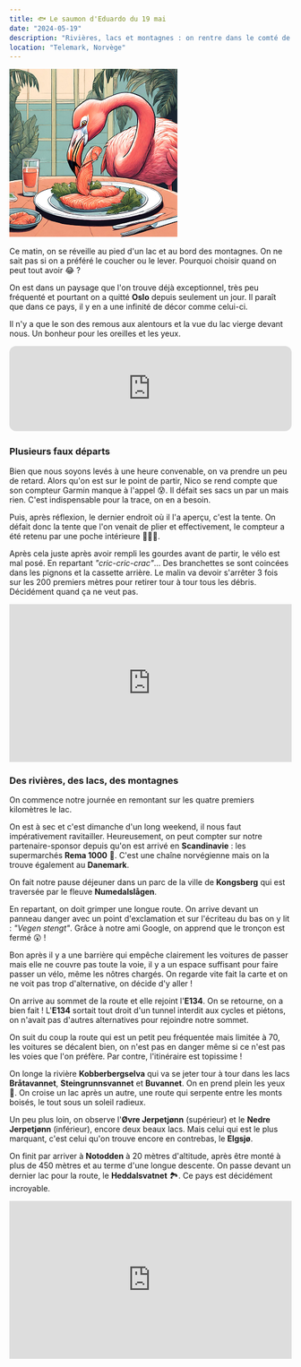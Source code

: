 ```yaml
---
title: 🐟 Le saumon d'Eduardo du 19 mai
date: "2024-05-19"
description: "Rivières, lacs et montagnes : on rentre dans le comté de Telemark !"
location: "Telemark, Norvège"
---
```


![Saumon d'Eduardo](../saumon_eduardo.png)

Ce matin, on se réveille au pied d'un lac et au bord des montagnes. On ne sait pas si on a préféré le coucher ou le lever. Pourquoi choisir quand on peut tout avoir 😂 ?

On est dans un paysage que l'on trouve déjà exceptionnel, très peu fréquenté et pourtant on a quitté **Oslo** depuis seulement un jour. Il paraît que dans ce pays, il y en a une infinité de décor comme celui-ci.

Il n'y a que le son des remous aux alentours et la vue du lac vierge devant nous. Un bonheur pour les oreilles et les yeux.

<iframe style="border-radius:12px" src="https://open.spotify.com/embed/track/1vP2JEXRsGrFbwOZ0foOQ5?utm_source=generator" width="100%" height="152" frameBorder="0" allow="autoplay; clipboard-write; encrypted-media; picture-in-picture" loading="lazy"></iframe>

### Plusieurs faux départs

Bien que nous soyons levés à une heure convenable, on va prendre un peu de retard. Alors qu'on est sur le point de partir, Nico se rend compte que son compteur Garmin manque à l'appel 😰. Il défait ses sacs un par un mais rien. C'est indispensable pour la trace, on en a besoin.

Puis, après réflexion, le dernier endroit où il l'a aperçu, c'est la tente. On défait donc la tente que l'on venait de plier et effectivement, le compteur a été retenu par une poche intérieure 🤦🏼‍♂️.

Après cela juste après avoir rempli les gourdes avant de partir, le vélo est mal posé. En repartant _"cric-cric-crac"_... Des branchettes se sont coincées dans les pignons et la cassette arrière. Le malin va devoir s'arrêter 3 fois sur les 200 premiers mètres pour retirer tour à tour tous les débris. Décidément quand ça ne veut pas.

<div style="width: 100%; height: 0; position: relative; padding-bottom: 56%;"><iframe src="https://giphy.com/embed/fwbpI9qAqypsFgANba" style="top: 0; left: 0; width: 100%; height: 100%; position: absolute; border: 0;" allowfullscreen scrolling="no" allow="encrypted-media;" class="giphy-embed"></iframe></div>

### Des rivières, des lacs, des montagnes

On commence notre journée en remontant sur les quatre premiers kilomètres le lac.

On est à sec et c'est dimanche d'un long weekend, il nous faut impérativement ravitailler. Heureusement, on peut compter sur notre partenaire-sponsor depuis qu'on est arrivé en **Scandinavie** : les supermarchés **Rema 1000** 🤩. C'est une chaîne norvégienne mais on la trouve également au **Danemark**.

On fait notre pause déjeuner dans un parc de la ville de **Kongsberg** qui est traversée par le fleuve **Numedalslågen**.

En repartant, on doit grimper une longue route. On arrive devant un panneau danger avec un point d'exclamation et sur l'écriteau du bas on y lit : _"Vegen stengt"_. Grâce à notre ami Google, on apprend que le tronçon est fermé 😲 !

Bon après il y a une barrière qui empêche clairement les voitures de passer mais elle ne couvre pas toute la voie, il y a un espace suffisant pour faire passer un vélo, même les nôtres chargés. On regarde vite fait la carte et on ne voit pas trop d'alternative, on décide d'y aller !

On arrive au sommet de la route et elle rejoint l'**E134**. On se retourne, on a bien fait ! L'**E134** sortait tout droit d'un tunnel interdit aux cycles et piétons, on n'avait pas d'autres alternatives pour rejoindre notre sommet.

On suit du coup la route qui est un petit peu fréquentée mais limitée à 70, les voitures se décalent bien, on n'est pas en danger même si ce n'est pas les voies que l'on préfère. Par contre, l'itinéraire est topissime !

On longe la rivière **Kobberbergselva** qui va se jeter tour à tour dans les lacs
**Bråtavannet**, **Steingrunnsvannet** et **Buvannet**. On en prend plein les yeux 🤩. On croise un lac après un autre, une route qui serpente entre les monts boisés, le tout sous un soleil radieux.

Un peu plus loin, on observe l'**Øvre Jerpetjønn** (supérieur) et le **Nedre Jerpetjønn** (inférieur), encore deux beaux lacs. Mais celui qui est le plus marquant, c'est celui qu'on trouve encore en contrebas, le **Elgsjø**.

On finit par arriver à **Notodden** à 20 mètres d'altitude, après être monté à plus de 450 mètres et au terme d'une longue descente. On passe devant un dernier lac pour la route, le **Heddalsvatnet** 🏞️. Ce pays est décidément incroyable.

<div style="width: 100%; height: 0; position: relative; padding-bottom: 56%;"><iframe src="https://giphy.com/embed/ebFG4jcnC1Ny8" style="top: 0; left: 0; width: 100%; height: 100%; position: absolute; border: 0;" allowfullscreen scrolling="no" allow="encrypted-media;" class="giphy-embed"></iframe></div>
